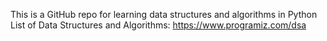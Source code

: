 This is a GitHub repo for learning data structures and algorithms in Python
List of Data Structures and Algorithms: https://www.programiz.com/dsa
